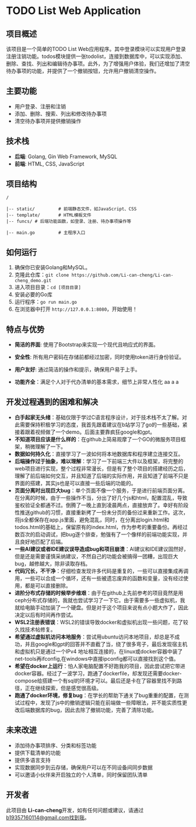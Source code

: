 # TODO List Web Application

## 项目概述
该项目是一个简单的TODO List Web应用程序。其中登录模块可以实现用户登录注册注销功能。todos模块提供一张todolist，连接到数据库中，可以实现添加、删除、查找、列出和编辑待办事项。此外，为了增强用户体验，我们还增加了清空待办事项的功能，并提供了一个撤销按钮，允许用户撤销清空操作。

## 主要功能
- 用户登录、注册和注销
- 添加、删除、搜索、列出和修改待办事项
- 清空待办事项并提供撤销操作

## 技术栈
- **后端**: Golang, Gin Web Framework, MySQL
- **前端**: HTML, CSS, JavaScript

## 项目结构
```
/

|-- static/         # 前端静态文件，如JavaScript、CSS
|-- template/       # HTML模板文件
|-- funcs/ # 后端功能函数，如登录、注册、待办事项操作等

|-- main.go         # 主程序入口
```

## 如何运行
1. 确保你已安装Golang和MySQL。
2. 克隆此仓库：`git clone https://github.com/Li-can-cheng/Li-can-cheng_demo.git`
3. 进入项目目录：`cd [项目目录]`
4. 安装必要的Go库
5. 运行程序：`go run main.go`
6. 在浏览器中打开 `http://127.0.0.1:8080`，开始使用！

## 特点与优势
- **简洁的界面**: 使用了Bootstrap来实现一个现代且响应式的界面。

- **安全性**: 所有用户密码在存储前都经过加密，同时使用token进行身份验证。

- **用户友好**: 通过简洁的操作和提示，确保用户易于上手。

- **功能齐全**：满足个人对于代办清单的基本需求，细节上非常人性化
aa a a
  

## 开发过程遇到的困难和解决

- **白手起家无头绪**：基础仅限于学过C语言程序设计，对于技术栈不太了解。对此需要保持积极学习的态度，我首先跟着建议在b站学习了go的一些基础，紧接着跟着视频做了一个demo。后面主要靠疯狂google和gpt。
- **不知道项目应该是什么样的**：在github上简易观摩了一个GO的微服务项目框架，稍微理解了一下。
- **数据如何持久化**：直接学习了一波如何将本地数据库和程序建立连接交互。
- **后端操作过于抽象，难以理解**：学习了一下前端三大件以及框架，将完整的web项目进行实现，整个过程非常漫长，但是有了整个项目的搭建经历之后，理解了前后端如何交互，并且知道了后端的实际作用，并且知道了前端不只是界面的搭建，其实js也是可以直接一些后端的功能的。
- **页面分离时出现巨大bug**：单个页面不像一个服务，于是进行前端页面分离。在分离的时候，由于一些操作不当，分出了好几个js和html，配置混乱，导致鉴权验证全都通不过。倒腾了一晚上直到凌晨两点，直接放弃了。幸好有阶段性推送github的习惯，直接重新拷了一份未分页的备份过来重新工作。这次，将js全都保存在app.js里面，避免混乱，同时，在分离出login.html和todos.html的基础上，保留原有的index.html，作为参考的重要备份。再经过数百次的启动调试，把bug逐个排查，勉强有了一个像样的前端功能实现，并且良好地匹配了后端。
- **一些AI建议或者IDE建议误导造成bug和项目崩溃**：AI建议和IDE建议固然好，但是还是需要谨慎采纳建议，不然自己的功能会被搞得一团糟，出现巨大bug，越修越大，除非读取存档。
- **代码冗长，不干净**：仔细检查发现许多代码是重复的，一些可以直接集成再调用，一些可以合成一个循环，还有一些被遗忘废弃的函数和变量，没有经过使用，都是可以直接删除。
- **进阶分布式存储的时候举步维艰**：由于在github上先前参考的项目竟然是用ceph分布式存储的，我就也尝试学习了一下它。由于需要多一些虚拟机，我就给电脑手动加装了一个硬盘。但是对于这个项目来说有点小题大作了，因此决定以后有时间再作尝试。
- **WSL2注册表错误**：WSL2的错误导致docker和虚拟机出现一些问题，花了较久找技术帖修复。
- **希望通过虚拟机访问本地服务**：尝试用ubuntu访问本地项目，却总是不成功，并且google和gpt的回答并不直截了当，绕了很多弯子，最后发现宿主机和虚拟机只是通过一个IPv4 地址相互连接的，在linux或docker容器中装了net-tools再ifconfig,在windows中直接ipconfig都可以直接找到这个值。
- **希望在docker上运行**：怕人家电脑配置不好跑我的项目，因此尝试把它带进docker容器。经过了一波学习，跑通了dockerfile，却发现还需要docker-compose给搭建一个有sql的环境才可以。最后还是卡在了容器里找不到路径，正在继续探索，但是感觉很高级。
- **跑通了docker环境，修复bug**：在学长的帮助下通关了bug重重的配置，在测试过程中，发现了js中的撤销逻辑只能在前端做一些障眼法，并不能实质性更改后端数据库的bug，因此去除了撤销功能，完善了清除功能。

## 未来改进
- 添加待办事项排序、分类和标签功能
- 提供下载清单的功能
- 提供多语言支持
- 实现数据同步到云存储，确保用户可以在不同设备间同步数据
- 可以邀请小伙伴来开启独立的个人清单，同时保留团队清单

## 开发者
此项目由 **Li-can-cheng**开发，如有任何问题或建议，请通过 b19357160114@gmail.com找到我。

